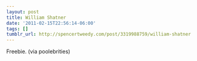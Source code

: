 ```yaml
---
layout: post
title: William Shatner
date: '2011-02-15T22:56:14-06:00'
tags: []
tumblr_url: http://spencertweedy.com/post/3319988759/william-shatner
---
```

Freebie.
(via poolebrities)
